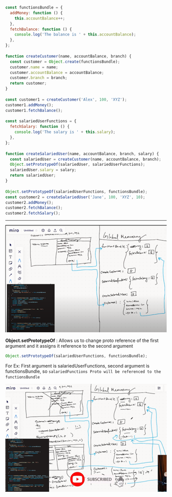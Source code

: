 ```js
const functionsBundle = {
  addMoney: function () {
    this.accountBalance++;
  },
  fetchBalance: function () {
    console.log('The balance is ' + this.accountBalance);
  },
};

function createCustomer(name, accountBalance, branch) {
  const customer = Object.create(functionsBundle);
  customer.name = name;
  customer.accountBalance = accountBalance;
  customer.branch = branch;
  return customer;
}

const customer1 = createCustomer('Alex', 100, 'XYZ');
customer1.addMoney();
customer1.fetchBalance();

const salariedUserFunctions = {
  fetchSalary: function () {
    console.log('The salary is ' + this.salary);
  },
};

function createSalariedUser(name, accountBalance, branch, salary) {
  const salariedUser = createCustomer(name, accountBalance, branch);
  Object.setPrototypeOf(salariedUser, salariedUserFunctions);
  salariedUser.salary = salary;
  return salariedUser;
}

Object.setPrototypeOf(salariedUserFunctions, functionsBundle);
const customer2 = createSalariedUser('Jane', 100, 'XYZ', 10);
customer2.addMoney();
customer2.fetchBalance();
customer2.fetchSalary();
```

---

![text](<images used/Using Object.setPrototype-1.png>)

**Object.setPrototypeOf** : Allows us to change proto reference of the first argument and it assigns it reference to the second argument

```js
Object.setPrototypeOf(salariedUserFunctions, functionsBundle);
```

For Ex: First argument is salariedUserFunctions, second argument is functionsBundle, so `salariedFunctions Proto will be referenced to the functionsBundle`

![text](<images used/Using Object.setPrototype-2.png>)

